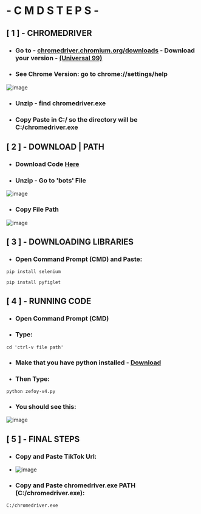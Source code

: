 # - C M D S T E P S - 

## [ 1 ] - CHROMEDRIVER
- ### Go to - [chromedriver.chromium.org/downloads](https://chromedriver.chromium.org/downloads) - Download your version - [(Universal 99)](https://chromedriver.storage.googleapis.com/99.0.4844.51/chromedriver_win32.zip)
- ### See Chrome Version: go to chrome://settings/help
![image](https://user-images.githubusercontent.com/98614666/159102173-1bd3397e-7bb9-48be-8368-047655bb5789.png)
- ### Unzip - find chromedriver.exe
- ### Copy Paste in C:/ so the directory will be C:/chromedriver.exe
## [ 2 ] - DOWNLOAD | PATH
- ### Download Code [Here](https://github.com/xtekky/zefoy/archive/refs/heads/main.zip)
- ### Unzip - Go to 'bots' File
![image](https://user-images.githubusercontent.com/98614666/159102405-3cca6ba7-917f-4b14-83a9-d73ba14e97bd.png)
- ### Copy File Path 
![image](https://user-images.githubusercontent.com/98614666/159102459-f8e3f277-fd39-4e11-bb11-42c4d974be69.png)
## [ 3 ] - DOWNLOADING LIBRARIES
- ### Open Command Prompt (CMD) and Paste:
```
pip install selenium
```
```
pip install pyfiglet
```

## [ 4 ] - RUNNING CODE
- ### Open Command Prompt (CMD)
- ### Type:
```
cd 'ctrl-v file path'
```
- ### Make that you have python installed - [Download](https://www.microsoft.com/en-us/p/python-310/9pjpw5ldxlz5#activetab=pivot:overviewtab)
- ### Then Type:
```
python zefoy-v4.py
```
- ### You should see this:
![image](https://user-images.githubusercontent.com/98614666/159102779-8dc8dd21-fc4d-46d3-8bb6-a5f43cce5a09.png)
## [ 5 ] - FINAL STEPS
- ### Copy and Paste TikTok Url:
- ![image](https://user-images.githubusercontent.com/98614666/159102913-185b0bab-7158-4076-88d9-fc0d79c6ccf4.png)
- ### Copy and Paste chromedriver.exe PATH (C:/chromedriver.exe):
```
C:/chromedriver.exe
```








